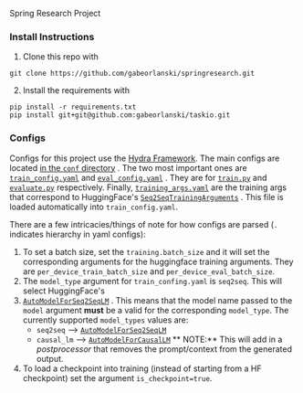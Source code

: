 Spring Research Project

### Install Instructions

1. Clone this repo with

```shell
git clone https://github.com/gabeorlanski/springresearch.git
```

2. Install the requirements with

```shell
pip install -r requirements.txt
pip install git+git@github.com:gabeorlanski/taskio.git
```

### Configs

Configs for this project use
the [Hydra Framework](https://github.com/facebookresearch/hydra). The main
configs are located
[in the `conf` directory](https://github.com/gabeorlanski/springresearch/tree/main/conf)
. The two most important ones are
[`train_config.yaml`](https://github.com/gabeorlanski/springresearch/blob/main/conf/train_config.yaml)
and
[`eval_config.yaml`](https://github.com/gabeorlanski/springresearch/blob/main/conf/eval_config.yaml)
. They are for
[`train.py`](https://github.com/gabeorlanski/springresearch/blob/main/train.py)
and
[`evaluate.py`](https://github.com/gabeorlanski/springresearch/blob/main/evaluate.py)
respectively. Finally,
[`training_args.yaml`](https://github.com/gabeorlanski/springresearch/blob/main/conf/training_args.yaml)
are the training args that correspond to HuggingFace's
[`Seq2SeqTrainingArguments`](https://huggingface.co/docs/transformers/main_classes/trainer#transformers.Seq2SeqTrainingArguments)
. This file is loaded automatically into `train_config.yaml`.

There are a few intricacies/things of note for how configs are parsed (`.`
indicates hierarchy in yaml configs):

1. To set a batch size, set the `training.batch_size` and it will set the
   corresponding arguments for the huggingface training arguments. They
   are `per_device_train_batch_size`
   and `per_device_eval_batch_size`.
2. The `model_type` argument for `train_confing.yaml` is `seq2seq`. This will
   select HuggingFace's
3. [`AutoModelForSeq2SeqLM`](https://huggingface.co/docs/transformers/model_doc/auto#transformers.AutoModelForSeq2SeqLM)
   . This means that the model name passed to the `model` argument __must__ be a
   valid for the corresponding `model_type`. The currently
   supported `model_types` values are:
    * `seq2seq`
      --> [`AutoModelForSeq2SeqLM`](https://huggingface.co/docs/transformers/model_doc/auto#transformers.AutoModelForSeq2SeqLM)
    * `causal_lm`
      --> [`AutoModelForCausalLM`](https://huggingface.co/docs/transformers/model_doc/auto#transformers.AutoModelForCausalLM) **
      NOTE:** This will add in a _postprocessor_ that removes the prompt/context
      from the generated output.
4. To load a checkpoint into training  (instead of starting from a HF
   checkpoint) set the argument `is_checkpoint=true`.